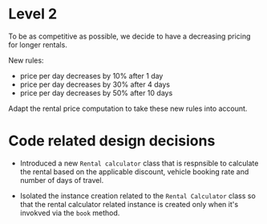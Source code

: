 # Level 2

To be as competitive as possible, we decide to have a decreasing pricing for longer rentals.

New rules:

- price per day decreases by 10% after 1 day
- price per day decreases by 30% after 4 days
- price per day decreases by 50% after 10 days

Adapt the rental price computation to take these new rules into account.

# Code related design decisions

* Introduced a new `Rental calculator` class that is respnsible to calculate the rental based on the applicable discount, vehicle booking rate and number of days of travel.

* Isolated the instance creation related to the `Rental Calculator` class so that the rental calculator related instance is created only when it's invokved via the `book` method.
